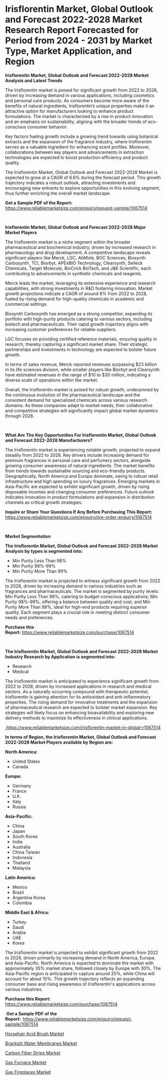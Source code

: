 <p><h1>Irisflorentin Market, Global Outlook and Forecast 2022-2028 Market Research Report Forecasted for Period from 2024 -  2031 by Market Type, Market Application, and Region</h1></p><p><strong>Irisflorentin Market, Global Outlook and Forecast 2022-2028 Market Analysis and Latest Trends</strong></p>
<p><p>The Irisflorentin market is poised for significant growth from 2022 to 2028, driven by increasing demand in various applications, including cosmetics and personal care products. As consumers become more aware of the benefits of natural ingredients, Irisflorentin’s unique properties make it an attractive option for manufacturers looking to enhance product formulations. The market is characterized by a rise in product innovation and an emphasis on sustainability, aligning with the broader trends of eco-conscious consumer behavior.</p><p>Key factors fueling growth include a growing trend towards using botanical extracts and the expansion of the fragrance industry, where Irisflorentin serves as a valuable ingredient for enhancing scent profiles. Moreover, collaborations between key players and advancements in extraction technologies are expected to boost production efficiency and product quality.</p><p>The Irisflorentin Market, Global Outlook and Forecast 2022-2028 Market is expected to grow at a CAGR of 6.6% during the forecast period. This growth trajectory indicates a robust outlook, attracting investments and encouraging new entrants to explore opportunities in this evolving segment, thus further enriching the overall market landscape.</p></p>
<p><strong>Get a Sample PDF of the Report:&nbsp;</strong> <a href="https://www.reliablemarketsize.com/enquiry/request-sample/1067514">https://www.reliablemarketsize.com/enquiry/request-sample/1067514</a></p>
<p>&nbsp;</p>
<p><strong>Irisflorentin Market, Global Outlook and Forecast 2022-2028 Major Market Players</strong></p>
<p><p>The Irisflorentin market is a niche segment within the broader pharmaceutical and biochemical industry, driven by increased research in pharmacology and drug development. A competitive landscape reveals significant players like Merck, LGC, AbMole, BOC Sciences, Biosynth Carbosynth, TCI, Biorbyt, APExBIO Technology, Clearsynth, Selleck Chemicals, Target Molecule, BioCrick BioTech, and J&K Scientific, each contributing to advancements in synthetic chemicals and reagents.</p><p>Merck leads the market, leveraging its extensive experience and research capabilities, with strong investments in R&D fostering innovation. Market growth projections indicate a CAGR of around 8% from 2022 to 2028, fueled by rising demand for high-quality chemicals in academic and commercial settings.</p><p>Biosynth Carbosynth has emerged as a strong competitor, expanding its portfolio with high-purity products catering to various sectors, including biotech and pharmaceuticals. Their rapid growth trajectory aligns with increasing customer preferences for reliable suppliers.</p><p>LGC focuses on providing certified reference materials, ensuring quality in research, thereby capturing a significant market share. Their strategic partnerships and investments in technology are expected to bolster future growth.</p><p>In terms of sales revenue, Merck reported revenues surpassing $23 billion in its life sciences division, while smaller players like Biorbyt and Clearsynth have estimated revenues in the range of $10 to $30 million, indicating a diverse scale of operations within the market.</p><p>Overall, the Irisflorentin market is poised for robust growth, underpinned by the continuous evolution of the pharmaceutical landscape and the consistent demand for specialized chemicals across various research domains. As these companies adapt to market needs, their collaborative and competitive strategies will significantly impact global market dynamics through 2028.</p></p>
<p>&nbsp;</p>
<p><strong>What Are The Key Opportunities For Irisflorentin Market, Global Outlook and Forecast 2022-2028 Manufacturers?</strong></p>
<p><p>The Irisflorentin market is experiencing notable growth, projected to expand steadily from 2022 to 2028. Key drivers include increasing demand for premium fragrances in personal care and perfumery sectors, alongside growing consumer awareness of natural ingredients. The market benefits from trends towards sustainable sourcing and eco-friendly products. Geographically, North America and Europe dominate, owing to robust retail infrastructure and high spending on luxury fragrances. Emerging markets in Asia-Pacific are expected to exhibit significant growth, driven by rising disposable incomes and changing consumer preferences. Future outlook indicates innovation in product formulations and expansion in distribution channels as critical growth strategies.</p></p>
<p><strong>Inquire or Share Your Questions If Any Before Purchasing This Report:</strong> <a href="https://www.reliablemarketsize.com/enquiry/pre-order-enquiry/1067514">https://www.reliablemarketsize.com/enquiry/pre-order-enquiry/1067514</a></p>
<p>&nbsp;</p>
<p><strong>Market Segmentation</strong></p>
<p><strong>The Irisflorentin Market, Global Outlook and Forecast 2022-2028 Market Analysis by types is segmented into:</strong></p>
<p><ul><li>Min Purity Less Than 98%</li><li>Min Purity 98%-99%</li><li>Min Purity More Than 99%</li></ul></p>
<p><p>The Irisflorentin market is projected to witness significant growth from 2022 to 2028, driven by increasing demand in various industries such as fragrances and pharmaceuticals. The market is segmented by purity levels: Min Purity Less Than 98%, catering to budget-conscious applications; Min Purity 98%-99%, offering a balance between quality and cost; and Min Purity More Than 99%, ideal for high-end products requiring superior quality. Each segment plays a crucial role in meeting distinct consumer needs and preferences.</p></p>
<p><strong>Purchase this Report:&nbsp;</strong><a href="https://www.reliablemarketsize.com/purchase/1067514">https://www.reliablemarketsize.com/purchase/1067514</a></p>
<p>&nbsp;</p>
<p><strong>The Irisflorentin Market, Global Outlook and Forecast 2022-2028 Market Industry Research by Application is segmented into:</strong></p>
<p><ul><li>Research</li><li>Medical</li></ul></p>
<p><p>The Irisflorentin market is anticipated to experience significant growth from 2022 to 2028, driven by increased applications in research and medical sectors. As a naturally occurring compound with therapeutic potential, Irisflorentin is gaining attention for its antioxidant and anti-inflammatory properties. The rising demand for innovative treatments and the expansion of pharmaceutical research are expected to bolster market expansion. Key strategies will likely focus on enhancing bioavailability and exploring new delivery methods to maximize its effectiveness in clinical applications.</p></p>
<p><a href="https://www.reliablemarketsize.com/irisflorentin-market-in-global-r1067514">&nbsp;https://www.reliablemarketsize.com/irisflorentin-market-in-global-r1067514</a></p>
<p><strong>In terms of Region, the Irisflorentin Market, Global Outlook and Forecast 2022-2028 Market Players available by Region are:</strong></p>
<p>
    <p> <strong> North America: </strong>
        <ul>
            <li>United States</li>
            <li>Canada</li>
        </ul>
        </p> 
    <p> <strong> Europe: </strong>
        <ul>
            <li>Germany</li>
            <li>France</li>
            <li>U.K.</li>
            <li>Italy</li>
            <li>Russia</li>
        </ul>
        </p> 
    <p> <strong> Asia-Pacific: </strong>
        <ul>
            <li>China</li>
            <li>Japan</li>
            <li>South Korea</li>
            <li>India</li>
            <li>Australia</li>
            <li>China Taiwan</li>
            <li>Indonesia</li>
            <li>Thailand</li>
            <li>Malaysia</li>
        </ul>
        </p> 
    <p> <strong> Latin America: </strong>
        <ul>
            <li>Mexico</li>
            <li>Brazil</li>
            <li>Argentina Korea</li>
            <li>Colombia</li>
        </ul>
        </p> 
    <p> <strong> Middle East & Africa: </strong>
        <ul>
            <li>Turkey</li>
            <li>Saudi</li>
            <li>Arabia</li>
            <li>UAE</li>
            <li>Korea</li>
        </ul>
    </p>
    </p>
<p><p>The Irisflorentin market is projected to exhibit significant growth from 2022 to 2028, driven primarily by increasing demand in North America, Europe, and Asia-Pacific. North America is expected to dominate the market with approximately 35% market share, followed closely by Europe with 30%. The Asia-Pacific region is anticipated to capture around 25%, while China will account for about 10%. This growth trajectory reflects an expanding consumer base and rising awareness of Irisflorentin's applications across various industries.</p></p>
<p><strong>Purchase this Report: </strong><a href="https://www.reliablemarketsize.com/purchase/1067514">https://www.reliablemarketsize.com/purchase/1067514</a></p>
<p>&nbsp;<strong>Get a Sample PDF of the Report:&nbsp;&nbsp;</strong><a href="https://www.reliablemarketsize.com/enquiry/request-sample/1067514">https://www.reliablemarketsize.com/enquiry/request-sample/1067514</a></p>
<p><strong></strong></p>
<p><p><a href="https://issuu.com/reportprime-2/docs/horsehair-acid-brush-market-size-20_44edcb4effb9f1">Horsehair Acid Brush Market</a></p><p><a href="https://issuu.com/reportprime-2/docs/brackish-water-membranes-market-siz_e3187e61337581">Brackish Water Membranes Market</a></p><p><a href="https://medium.com/@jamieurcotte9056df/the-global-carbon-fiber-strips-market-is-projected-to-experience-an-annual-growth-rate-of-14-9-145a33a4b034">Carbon Fiber Strips Market</a></p><p><a href="https://www.linkedin.com/pulse/booming-gas-furnace-market-sector-analysis-growth-projections-pzwof?trackingId=PIJcV1IdQsmD87p2wZeCiA%3D%3D">Gas Furnace Market</a></p><p><a href="https://www.linkedin.com/pulse/future-innovation-global-gas-fireplaces-market-growth-opportunities-idwrf?trackingId=uIPKS%2FJLTRyr%2FjpPMomjfg%3D%3D">Gas Fireplaces Market</a></p></p>